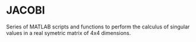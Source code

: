 JACOBI
======
Series of MATLAB scripts and functions to perform the calculus of singular values in
a real symetric matrix of 4x4 dimensions.
